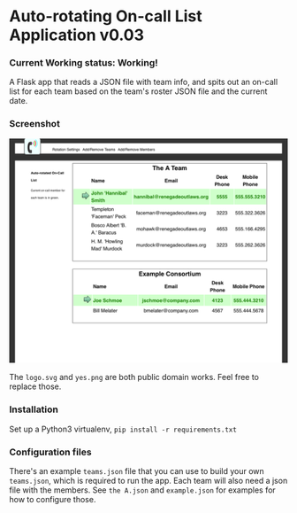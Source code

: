 # Auto-rotating On-call List Application v0.03

### Current Working status: Working!

A Flask app that reads a JSON file with team info, and spits out an on-call list for each team
based on the team's roster JSON file and the current date.

### Screenshot

![screenshot](./screenshot.png)


The `logo.svg` and `yes.png`  are both public domain works. Feel free to replace those.

### Installation

Set up a Python3 virtualenv, `pip install -r requirements.txt`

### Configuration files

There's an example `teams.json` file that you can use to build your own `teams.json`, which is required to run the app. Each team will also need a json file with the members.  See `the A.json` and `example.json` for examples for how to configure those. 
